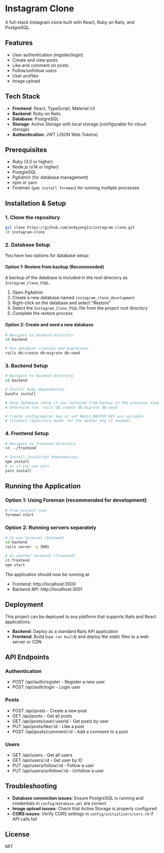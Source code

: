 # Instagram Clone

A full-stack Instagram clone built with React, Ruby on Rails, and PostgreSQL.

## Features

- User authentication (register/login)
- Create and view posts
- Like and comment on posts
- Follow/unfollow users
- User profiles
- Image upload

## Tech Stack

- **Frontend**: React, TypeScript, Material-UI
- **Backend**: Ruby on Rails
- **Database**: PostgreSQL
- **Storage**: Active Storage with local storage (configurable for cloud storage)
- **Authentication**: JWT (JSON Web Tokens)

## Prerequisites

- Ruby (3.0 or higher)
- Node.js (v14 or higher)
- PostgreSQL
- PgAdmin (for database management)
- npm or yarn
- Foreman (`gem install foreman`) for running multiple processes

## Installation & Setup

### 1. Clone the repository
```bash
git clone https://github.com/andyyong11/instagram-clone.git
cd instagram-clone
```

### 2. Database Setup
You have two options for database setup:

#### Option 1: Restore from backup (Recommended)
A backup of the database is included in the root directory as `Instagram_Clone_PSQL`.

1. Open PgAdmin
2. Create a new database named `instagram_clone_development`
3. Right-click on the database and select "Restore"
4. Select the `Instagram_Clone_PSQL` file from the project root directory
5. Complete the restore process

#### Option 2: Create and seed a new database
```bash
# Navigate to backend directory
cd backend

# Run database creation and migrations
rails db:create db:migrate db:seed
```

### 3. Backend Setup
```bash
# Navigate to backend directory
cd backend

# Install Ruby dependencies
bundle install

# Skip database setup if you restored from backup in the previous step
# Otherwise run: rails db:create db:migrate db:seed

# Create config/master.key or set RAILS_MASTER_KEY env variable
# (Contact repository owner for the master key if needed)
```

### 4. Frontend Setup
```bash
# Navigate to frontend directory
cd ../frontend

# Install JavaScript dependencies
npm install
# or if you use yarn
yarn install
```

## Running the Application

### Option 1: Using Foreman (recommended for development)
```bash
# From project root
foreman start
```

### Option 2: Running servers separately
```bash
# In one terminal (backend)
cd backend
rails server -p 3001

# In another terminal (frontend)
cd frontend
npm start
```

The application should now be running at:
- Frontend: http://localhost:3000
- Backend API: http://localhost:3001

## Deployment

This project can be deployed to any platform that supports Rails and React applications:

- **Backend**: Deploy as a standard Rails API application
- **Frontend**: Build (`npm run build`) and deploy the static files to a web server or CDN

## API Endpoints

### Authentication
- POST /api/auth/register - Register a new user
- POST /api/auth/login - Login user

### Posts
- POST /api/posts - Create a new post
- GET /api/posts - Get all posts
- GET /api/posts/user/:userId - Get posts by user
- PUT /api/posts/like/:id - Like a post
- POST /api/posts/comment/:id - Add a comment to a post

### Users
- GET /api/users - Get all users
- GET /api/users/:id - Get user by ID
- PUT /api/users/follow/:id - Follow a user
- PUT /api/users/unfollow/:id - Unfollow a user

## Troubleshooting

- **Database connection issues**: Ensure PostgreSQL is running and credentials in `config/database.yml` are correct
- **Image upload issues**: Check that Active Storage is properly configured
- **CORS issues**: Verify CORS settings in `config/initializers/cors.rb` if API calls fail

## License

MIT
